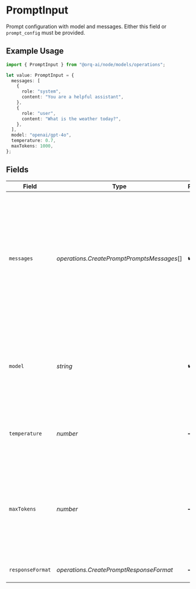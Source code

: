 # PromptInput

Prompt configuration with model and messages. Either this field or `prompt_config` must be provided.

## Example Usage

```typescript
import { PromptInput } from "@orq-ai/node/models/operations";

let value: PromptInput = {
  messages: [
    {
      role: "system",
      content: "You are a helpful assistant",
    },
    {
      role: "user",
      content: "What is the weather today?",
    },
  ],
  model: "openai/gpt-4o",
  temperature: 0.7,
  maxTokens: 1000,
};
```

## Fields

| Field                                                                                                                                                                                                                                                                              | Type                                                                                                                                                                                                                                                                               | Required                                                                                                                                                                                                                                                                           | Description                                                                                                                                                                                                                                                                        | Example                                                                                                                                                                                                                                                                            |
| ---------------------------------------------------------------------------------------------------------------------------------------------------------------------------------------------------------------------------------------------------------------------------------- | ---------------------------------------------------------------------------------------------------------------------------------------------------------------------------------------------------------------------------------------------------------------------------------- | ---------------------------------------------------------------------------------------------------------------------------------------------------------------------------------------------------------------------------------------------------------------------------------- | ---------------------------------------------------------------------------------------------------------------------------------------------------------------------------------------------------------------------------------------------------------------------------------- | ---------------------------------------------------------------------------------------------------------------------------------------------------------------------------------------------------------------------------------------------------------------------------------- |
| `messages`                                                                                                                                                                                                                                                                         | *operations.CreatePromptPromptsMessages*[]                                                                                                                                                                                                                                         | :heavy_check_mark:                                                                                                                                                                                                                                                                 | Array of messages that make up the conversation. Each message has a role (system, user, assistant, or tool) and content.                                                                                                                                                           | [<br/>{<br/>"role": "system",<br/>"content": "You are a helpful assistant"<br/>},<br/>{<br/>"role": "user",<br/>"content": "What is the weather today?"<br/>}<br/>]                                                                                                                |
| `model`                                                                                                                                                                                                                                                                            | *string*                                                                                                                                                                                                                                                                           | :heavy_check_mark:                                                                                                                                                                                                                                                                 | Model ID used to generate the response, like `openai/gpt-4o` or `anthropic/claude-3-5-sonnet-20241022`. The full list of models can be found at https://docs.orq.ai/docs/ai-gateway-supported-models. Only chat models are supported.                                              | openai/gpt-4o                                                                                                                                                                                                                                                                      |
| `temperature`                                                                                                                                                                                                                                                                      | *number*                                                                                                                                                                                                                                                                           | :heavy_minus_sign:                                                                                                                                                                                                                                                                 | What sampling temperature to use, between 0 and 2. Higher values like 0.8 will make the output more random, while lower values like 0.2 will make it more focused and deterministic.                                                                                               |                                                                                                                                                                                                                                                                                    |
| `maxTokens`                                                                                                                                                                                                                                                                        | *number*                                                                                                                                                                                                                                                                           | :heavy_minus_sign:                                                                                                                                                                                                                                                                 | `[Deprecated]`. The maximum number of tokens that can be generated in the chat completion. This value can be used to control costs for text generated via API. <br/><br/> This value is now `deprecated` in favor of `max_completion_tokens`, and is not compatible with o1 series models. |                                                                                                                                                                                                                                                                                    |
| `responseFormat`                                                                                                                                                                                                                                                                   | *operations.CreatePromptResponseFormat*                                                                                                                                                                                                                                            | :heavy_minus_sign:                                                                                                                                                                                                                                                                 | An object specifying the format that the model must output                                                                                                                                                                                                                         |                                                                                                                                                                                                                                                                                    |